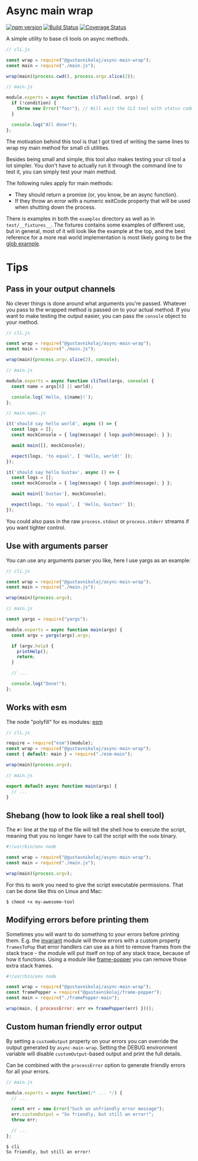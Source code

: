 # Async main wrap

[![npm version](https://badge.fury.io/js/%40gustavnikolaj%2Fasync-main-wrap.svg)](https://www.npmjs.com/package/@gustavnikolaj/async-main-wrap)
[![Build Status](https://travis-ci.com/gustavnikolaj/async-main-wrap.svg?branch=master)](https://travis-ci.com/gustavnikolaj/async-main-wrap)
[![Coverage Status](https://coveralls.io/repos/github/gustavnikolaj/async-main-wrap/badge.svg?branch=master)](https://coveralls.io/github/gustavnikolaj/async-main-wrap?branch=master)

A simple utility to base cli tools on async methods.

```js
// cli.js

const wrap = require("@gustavnikolaj/async-main-wrap");
const main = require("./main.js");

wrap(main)(process.cwd(), process.argv.slice(2));

// main.js

module.exports = async function cliTool(cwd, args) {
  if (!condition) {
    throw new Error("foo!"); // Will exit the CLI tool with status code 1.
  }

  console.log("All done!");
};
```

The motivation behind this tool is that I got tired of writing the same lines
to wrap my main method for small cli utilities.

Besides being small and simple, this tool also makes testing your cli tool a
lot simpler. You don't have to actually run it through the command line to test
it, you can simply test your main method.

The following rules apply for main methods:

- They should return a promise (or, you know, be an async function).
- If they throw an error with a numeric exitCode property that will be used
  when shutting down the process.

There is examples in both the `examples` directory as well as in
`test/__fixtures__`. The fixtures contains some examples of different use, but
in general, most of it will look like the example at the top, and the best
reference for a more real world implementation is most likely going to be the
[glob example](./examples/glob).

# Tips

## Pass in your output channels

No clever things is done around what arguments you're passed. Whatever you pass
to the wrapped method is passed on to your actual method. If you want to make
testing the output easier, you can pass the `console` object to your method.

```js
// cli.js

const wrap = require("@gustavnikolaj/async-main-wrap");
const main = require("./main.js");

wrap(main)(process.argv.slice(2), console);

// main.js

module.exports = async function cliTool(args, console) {
  const name = args[0] || world);

  console.log(`Hello, ${name}!`);
};

// main.spec.js

it('should say hello world', async () => {
  const logs = [];
  const mockConsole = { log(message) { logs.push(message); } };

  await main([], mockConsole);

  expect(logs, 'to equal', [ 'Hello, world!' ]);
});

it('should say hello Gustav', async () => {
  const logs = [];
  const mockConsole = { log(message) { logs.push(message); } };

  await main(['Gustav'], mockConsole);

  expect(logs, 'to equal', [ 'Hello, Gustav!' ]);
});
```

You could also pass in the raw `process.stdout` or `process.stderr` streams if
you want tighter control.

## Use with arguments parser

You can use any arguments parser you like, here I use yargs as an example:

```js
// cli.js

const wrap = require("@gustavnikolaj/async-main-wrap");
const main = require("./main.js");

wrap(main)(process.argv);

// main.js

const yargs = require("yargs");

module.exports = async function main(args) {
  const argv = yargs(args).argv;

  if (argv.help) {
    printHelp();
    return;
  }

  // ...

  console.log("Done!");
};
```

## Works with esm

The node "polyfill" for es modules: [esm](https://github.com/standard-things/esm)

```js
// cli.js

require = require("esm")(module);
const wrap = require("@gustavnikolaj/async-main-wrap");
const { default: main } = require("./esm-main");

wrap(main)(process.argv);

// main.js

export default async function main(args) {
  // ...
}
```

## Shebang (how to look like a real shell tool)

The `#!` line at the top of the file will tell the shell how to execute the
script, meaning that you no longer have to call the script with the `node`
binary.

```js
#!/usr/bin/env node

const wrap = require("@gustavnikolaj/async-main-wrap");
const main = require("./main.js");

wrap(main)(process.argv);
```

For this to work you need to give the script executable permissions. That can
be done like this on Linux and Mac:

```
$ chmod +x my-awesome-tool
```

## Modifying errors before printing them

Sometimes you will want to do something to your errors before printing them.
E.g. the [invariant](https://github.com/zertosh/invariant) module will throw
errors with a custom property `framesToPop` that error handlers can use as a
hint to remove frames from the stack trace - the module will put itself on top
of any stack trace, because of how it functions. Using a module like
[frame-popper](https://github.com/gustavnikolaj/frame-popper) you can remove
those extra stack frames.

```js
#!/usr/bin/env node

const wrap = require("@gustavnikolaj/async-main-wrap");
const framePopper = require("@gustavnikolaj/frame-popper");
const main = require("./framePopper-main");

wrap(main, { processError: err => framePopper(err) })();
```

## Custom human friendly error output

By setting a `customOutput` property on your errors you can override the output
generated by `async-main-wrap`. Setting the DEBUG environment variable will
disable `customOutput`-based output and print the full details.

Can be combined with the `processError` option to generate friendly errors for
all your errors.

```js
// main.js

module.exports = async function(/* ... */) {
  // ...

  const err = new Error("Such an unfriendly error message");
  err.customOutput = "So friendly, but still an error!";
  throw err;

  // ...
};
```

```
$ cli
So friendly, but still an error!
```
